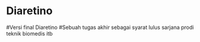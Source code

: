 # Diaretino

#Versi final Diaretino
#Sebuah tugas akhir sebagai syarat lulus sarjana prodi teknik biomedis itb 
